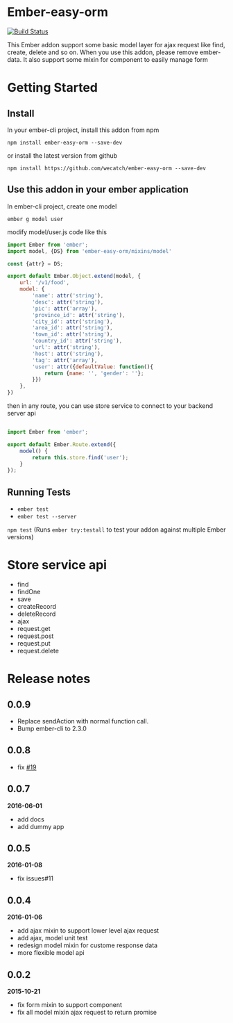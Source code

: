 # Ember-easy-orm

[![Build Status](https://travis-ci.org/wecatch/ember-easy-orm.svg?branch=master)](https://travis-ci.org/wecatch/ember-easy-orm)

This Ember addon support some basic model layer for ajax request like find, create, delete and so on. When you use this addon, please remove ember-data. It also support some mixin for component to easily manage form

# Getting Started

## Install

In your ember-cli project, install this addon from npm 

```
npm install ember-easy-orm --save-dev

```

or install the latest version from github

```
npm install https://github.com/wecatch/ember-easy-orm --save-dev

```

## Use this addon in your ember application

In ember-cli project, create one model

```
ember g model user

```

modify model/user.js code like this


```javascript
import Ember from 'ember';
import model, {DS} from 'ember-easy-orm/mixins/model'

const {attr} = DS;

export default Ember.Object.extend(model, {
    url: '/v1/food',
    model: {
        'name': attr('string'),
        'desc': attr('string'),
        'pic': attr('array'),
        'province_id': attr('string'),
        'city_id': attr('string'),
        'area_id': attr('string'),
        'town_id': attr('string'),
        'country_id': attr('string'),
        'url': attr('string'),
        'host': attr('string'),
        'tag': attr('array'),
        'user': attr({defaultValue: function(){
            return {name: '', 'gender': ''};
        }})
    },
})

```

then in any route, you can use store service to connect to your backend server api

```javascript

import Ember from 'ember';

export default Ember.Route.extend({
    model() {
        return this.store.find('user');
    }
});

```

## Running Tests
 

- `ember test`
- `ember test --server`

`npm test` (Runs `ember try:testall` to test your addon against multiple Ember versions)


# Store service  api

- find
- findOne
- save
- createRecord
- deleteRecord
- ajax
- request.get
- request.post
- request.put
- request.delete


# Release notes

## 0.0.9

- Replace sendAction with normal function call.
- Bump ember-cli to 2.3.0

## 0.0.8

- fix [#19](https://github.com/wecatch/ember-easy-orm/issues/19)

## 0.0.7

**2016-06-01**

- add docs
- add dummy app

## 0.0.5

**2016-01-08**

- fix issues#11

## 0.0.4

**2016-01-06**

- add ajax mixin to support lower level ajax request
- add ajax, model unit test
- redesign model mixin for custome response data
- more flexible model api

## 0.0.2

**2015-10-21**

- fix form mixin to support component
- fix all model mixin ajax request to return promise

